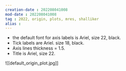 ```yaml
---
creation-date : 202208041008 
mod-date : 202208041008 
tag : 2022, origin, plots, mres, shalliker
alias : 
---
```

- the default font for axis labels is Ariel, size 22, black. 
- Tick labels are Ariel. size 18, black. 
- Axis lines thickness = 1.5.
- Title is Ariel, size 22. 

![[default_origin_plot.jpg]]
